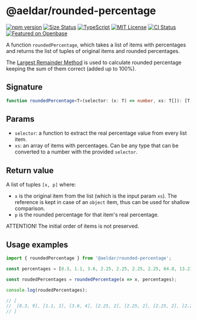 # @aeldar/rounded-percentage

[![npm version][npm-badge]][npm-url] [![Size Status][size-badge]][size-url] [![TypeScript][typescript-badge]][typescript-url] [![MIT License][license-badge]][license-url] [![CI Status][ci-badge]][ci-url] [![Featured on Openbase](https://badges.openbase.com/js/featured/@aeldar/rounded-percentage.svg?token=kSWQA6pOGImJkHBxUHREJZQPzFr7ea/uGArQVat2+98=)](https://openbase.com/js/@aeldar/rounded-percentage?utm_source=embedded&amp;utm_medium=badge&amp;utm_campaign=rate-badge)

[npm-badge]: https://img.shields.io/npm/v/@aeldar/rounded-percentage
[npm-url]: https://www.npmjs.com/package/@aeldar/rounded-percentage
[typescript-badge]: https://img.shields.io/github/languages/top/aeldar/rounded-percentage
[typescript-url]: https://github.com/aeldar/rounded-percentage/search?l=typescript
[license-badge]: https://img.shields.io/badge/license-MIT-blue.svg
[license-url]: https://github.com/aeldar/rounded-percentage/blob/main/LICENSE
[ci-badge]: https://github.com/aeldar/rounded-percentage/actions/workflows/main.yml/badge.svg
[ci-url]: https://github.com/aeldar/rounded-percentage/actions/workflows/main.yml
[size-badge]: https://img.shields.io/bundlephobia/minzip/@aeldar/rounded-percentage
[size-url]: https://github.com/aeldar/rounded-percentage/actions/workflows/size.yml

A function `roundedPercentage`, which takes a list of items with percentages and returns the list of tuples of original items and rounded percentages.

The [Largest Remainder Method](https://en.wikipedia.org/wiki/Largest_remainder_method) is used to calculate rounded percentage keeping the sum of them correct (added up to 100%).

## Signature

```typescript
function roundedPercentage<T>(selector: (x: T) => number, xs: T[]): [T, number][];
```

## Params

- `selector`: a function to extract the real percentage value from every list item.
- `xs`: an array of items with percentages. Can be any type that can be converted to a number with the provided `selector`.

## Return value

A list of tuples `[x, p]` where:
- `x` is the original item from the list (which is the input param `xs`). The reference is kept in case of an `object` item, thus can be used for shallow comparison.
- `p` is the rounded percentage for that item's real percentage.

ATTENTION! The initial order of items is not preserved.

## Usage examples

```typescript
import { roundedPercentage } from '@aeldar/rounded-percentage';

const percentages = [8.3, 1.1, 3.6, 2.25, 2.25, 2.25, 2.25, 64.8, 13.2];

const roudedPercentages = roundedPercentage(x => x, percentages);

console.log(roudedPercentages);

// [
//  [8.3, 9], [1.1, 1], [3.6, 4], [2.25, 2], [2.25, 2], [2.25, 2], [2.25, 2], [64.8, 65], [13.2, 13]
// ]
```
